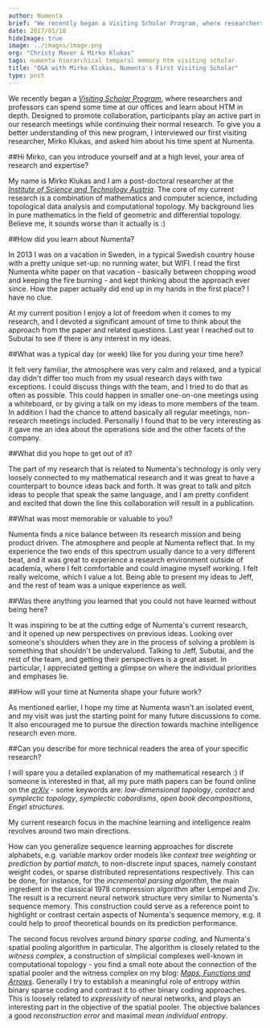 ```yaml
---
author: Numenta
brief: "We recently began a Visiting Scholar Program, where researchers and professors can spend some time at our offices and learn about HTM in depth.  Designed to promote collaboration, participants play an active part in our research meetings while continuing their normal research.  To give you a better understanding of this new program, I interviewed our first visiting researcher, Mirko Klukas, and asked him about his time spent at Numenta. "
date: 2017/01/18
hideImage: true
image: ../images/image.png
org: "Christy Maver & Mirko Klukas"
tags: numenta hierarchical temporal memory htm visiting scholar
title: "Q&A with Mirko Klukas, Numenta's First Visiting Scholar"
type: post
---
```


We recently began a [*Visiting Scholar
Program*](http://numenta.com/careers-and-team/careers/visiting-scholar-program/),
where researchers and professors can spend some time at our offices and
learn about HTM in depth. Designed to promote collaboration,
participants play an active part in our research meetings while
continuing their normal research. To give you a better understanding of
this new program, I interviewed our first visiting researcher, Mirko
Klukas, and asked him about his time spent at Numenta.

##Hi Mirko, can you introduce yourself and at a high level, your area of research and expertise?

My name is Mirko Klukas and I am a post-doctoral researcher at the
[*Institute of Science and Technology Austria*](https://ist.ac.at/). The
core of my current research is a combination of mathematics and computer
science, including topological data analysis and computational topology.
My background lies in pure mathematics in the field of geometric and
differential topology. Believe me, it sounds worse than it actually is
:)

##How did you learn about Numenta?

In 2013 I was on a vacation in Sweden, in a typical Swedish country
house with a pretty unique set-up: no running water, but WIFI. I read
the first Numenta white paper on that vacation - basically between
chopping wood and keeping the fire burning - and kept thinking about the
approach ever since. How the paper actually did end up in my hands in
the first place? I have no clue.

At my current position I enjoy a lot of freedom when it comes to my
research, and I devoted a significant amount of time to think about the
approach from the paper and related questions. Last year I reached out
to Subutai to see if there is any interest in my ideas.

##What was a typical day (or week) like for you during your time here?

It felt very familiar, the atmosphere was very calm and relaxed, and a
typical day didn't differ too much from my usual research days with two
exceptions. I could discuss things with the team, and I tried to do that
as often as possible. This could happen in smaller one-on-one meetings
using a whiteboard, or by giving a talk on my ideas to more members of
the team. In addition I had the chance to attend basically all regular
meetings, non-research meetings included. Personally I found that to be
very interesting as it gave me an idea about the operations side and the
other facets of the company.

##What did you hope to get out of it?

The part of my research that is related to Numenta's technology is only
very loosely connected to my mathematical research and it was great to
have a counterpart to bounce ideas back and forth. It was great to talk
and pitch ideas to people that speak the same language, and I am pretty
confident and excited that down the line this collaboration will result
in a publication.

##What was most memorable or valuable to you?

Numenta finds a nice balance between its research mission and being
product driven. The atmosphere and people at Numenta reflect that. In my
experience the two ends of this spectrum usually dance to a very
different beat, and it was great to experience a research environment
outside of academia, where I felt comfortable and could imagine myself
working. I felt really welcome, which I value a lot. Being able to
present my ideas to Jeff, and the rest of team was a unique experience
as well.

##Was there anything you learned that you could not have learned without being here?

It was inspiring to be at the cutting edge of Numenta's current
research, and it opened up new perspectives on previous ideas. Looking
over someone's shoulders when they are in the process of solving a
problem is something that shouldn't be undervalued. Talking to Jeff,
Subutai, and the rest of the team, and getting their perspectives is a
great asset. In particular, I appreciated getting a glimpse on where the
individual priorities and emphases lie.

##How will your time at Numenta shape your future work?

As mentioned earlier, I hope my time at Numenta wasn't an isolated
event, and my visit was just the starting point for many future
discussions to come. It also encouraged me to pursue the direction
towards machine intelligence research even more.

##Can you describe for more technical readers the area of your specific research?

I will spare you a detailed explanation of my mathematical research :)
if someone is interested in that, all my pure math papers can be found
online on the
[*arXiv*](https://arxiv.org/find/all/1/all:+klukas/0/1/0/all/0/1) - some
keywords are: *low-dimensional topology*, *contact* and *symplectic
topology*, *symplectic cobordisms*, *open book decompositions*, *Engel
structures*.

My current research focus in the machine learning and intelligence realm
revolves around two main directions.

How can you generalize sequence learning approaches for discrete
alphabets, e.g. variable markov order models like *context tree
weighting* or *prediction by partial match*, to non-discrete input
spaces, namely constant weight codes, or sparse distributed
representations respectively. This can be done, for instance, for the
*incremental parsing algorithm*, the main ingredient in the classical
1978 compression algorithm after Lempel and Ziv. The result is a
recurrent neural network structure very similar to Numenta's sequence
memory. This construction could serve as a reference point to highlight
or contrast certain aspects of Numenta's sequence memory, e.g. it could
help to proof theoretical bounds on its prediction performance.

The second focus revolves around *binary sparse coding,* and Numenta's
spatial pooling algorithm in particular. The algorithm is closely
related to the *witness complex*, a construction of simplicial complexes
well-known in computational topology - you find a small note about the
connection of the spatial pooler and the witness complex on my blog:
[*Maps, Functions and
Arrows*](http://blog.mirkoklukas.com/sparse-distributed-representations-and-witness-complexes/).
Generally I try to establish a meaningful role of entropy within binary
sparse coding and contrast it to other binary coding approaches. This is
loosely related to *expressivity* of neural networks, and plays an
interesting part in the objective of the spatial pooler. The objective
balances a good *reconstruction error* and maximal *mean individual
entropy*.
